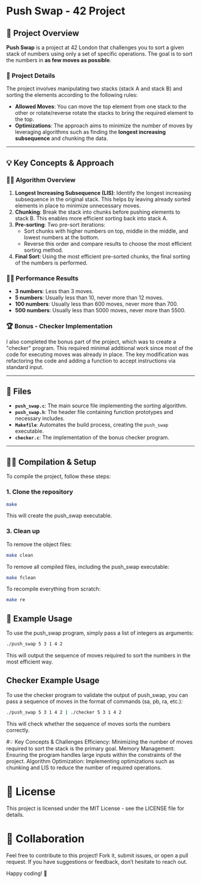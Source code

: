 # Push Swap - 42 Project

## 🚀 Project Overview

**Push Swap** is a project at 42 London that challenges you to sort a given stack of numbers using only a set of specific operations. The goal is to sort the numbers in **as few moves as possible**.

### 📝 Project Details
The project involves manipulating two stacks (stack A and stack B) and sorting the elements according to the following rules:

- **Allowed Moves**: You can move the top element from one stack to the other or rotate/reverse rotate the stacks to bring the required element to the top.
- **Optimizations**: The approach aims to minimize the number of moves by leveraging algorithms such as finding the **longest increasing subsequence** and chunking the data.

---

## 💡 Key Concepts & Approach

### 🧑‍💻 Algorithm Overview

1. **Longest Increasing Subsequence (LIS)**: Identify the longest increasing subsequence in the original stack. This helps by leaving already sorted elements in place to minimize unnecessary moves.
2. **Chunking**: Break the stack into chunks before pushing elements to stack B. This enables more efficient sorting back into stack A.
3. **Pre-sorting**: Two pre-sort iterations:
   - Sort chunks with higher numbers on top, middle in the middle, and lowest numbers at the bottom.
   - Reverse this order and compare results to choose the most efficient sorting method.
4. **Final Sort**: Using the most efficient pre-sorted chunks, the final sorting of the numbers is performed.

### 🧑‍🔬 Performance Results

- **3 numbers**: Less than 3 moves.
- **5 numbers**: Usually less than 10, never more than 12 moves.
- **100 numbers**: Usually less than 600 moves, never more than 700.
- **500 numbers**: Usually less than 5000 moves, never more than 5500.

### 🏆 Bonus - Checker Implementation

I also completed the bonus part of the project, which was to create a "checker" program. This required minimal additional work since most of the code for executing moves was already in place. The key modification was refactoring the code and adding a function to accept instructions via standard input.

---

## 🔧 Files

- **`push_swap.c`**: The main source file implementing the sorting algorithm.
- **`push_swap.h`**: The header file containing function prototypes and necessary includes.
- **`Makefile`**: Automates the build process, creating the `push_swap` executable.
- **`checker.c`**: The implementation of the bonus checker program.

---

## 🧑‍🔧 Compilation & Setup

To compile the project, follow these steps:

### 1. Clone the repository


```bash
make
```
This will create the push_swap executable.

### 3. Clean up
To remove the object files:
```bash
make clean
```

To remove all compiled files, including the push_swap executable:
```bash
make fclean
```

To recompile everything from scratch:
```bash
make re
```

## 🧪 Example Usage
To use the push_swap program, simply pass a list of integers as arguments:

```bash
./push_swap 5 3 1 4 2
```
This will output the sequence of moves required to sort the numbers in the most efficient way.

## Checker Example Usage
To use the checker program to validate the output of push_swap, you can pass a sequence of moves in the format of commands (sa, pb, ra, etc.):

```bash
./push_swap 5 3 1 4 2 | ./checker 5 3 1 4 2
```
This will check whether the sequence of moves sorts the numbers correctly.

#💡 Key Concepts & Challenges
Efficiency: Minimizing the number of moves required to sort the stack is the primary goal.
Memory Management: Ensuring the program handles large inputs within the constraints of the project.
Algorithm Optimization: Implementing optimizations such as chunking and LIS to reduce the number of required operations.

# 📄 License
This project is licensed under the MIT License - see the LICENSE file for details.

# 🤝 Collaboration
Feel free to contribute to this project! Fork it, submit issues, or open a pull request. If you have suggestions or feedback, don’t hesitate to reach out.

Happy coding! 🚀
